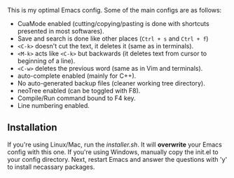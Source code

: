 This is my optimal Emacs config. Some of the main configs are as follows: 

* CuaMode enabled (cutting/copying/pasting is done with shortcuts presented in most softwares).
* Save and search is done like other places (`Ctrl + s` and `Ctrl + f`)
* `<C-k>` doesn't cut the text, it deletes it (same as in terminals).
* `<M-k>` acts like `<C-k>` but backwards (it deletes text from cursor to beginning of a line).
* `<C-w>` deletes the previous word (same as in Vim and terminals).
* auto-complete enabled (mainly for C++).
* No auto-generated backup files (cleaner working tree directory).
* neoTree enabled (can be toggled with F8).
* Compile/Run command bound to F4 key.
* Line numbering enabled.

## Installation
If you're using Linux/Mac, run the *installer.sh*. It will **overwrite** your Emacs config with this one. If you're using Windows, manually copy the init.el to your config directory. Next, restart Emacs and answer the questions with 'y' to install necassary packages.